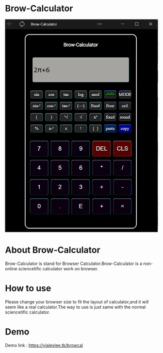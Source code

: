 # Brow-Calculator
![Alt text](sampleui.png?raw=true "Screenshot")
# About Brow-Calculator
Brow-Calculator is stand for Browser Calculator.Brow-Calculator is a non-online sciencetific calculator work on browser.
# How to use
Please change your browser size to fit the layout of calculator,and it will seem like a real calculator.The way to use is just same with the normal sciencetific calculator.
# Demo
Demo link : https://yialexlee.tk/browcal

